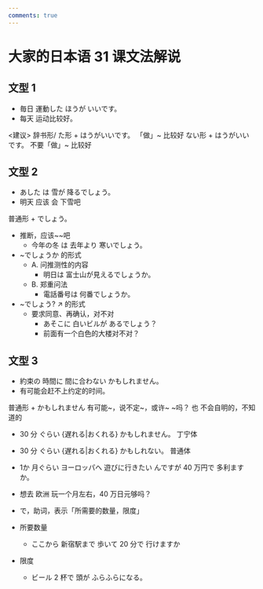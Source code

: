 ```yaml
---
comments: true
---
```


# 大家的日本语 31 课文法解说

## 文型 1

- 毎日 運動した ほうが いいです。
- 每天 运动比较好。

<建议>  辞书形/ た形 + はうがいいです。   「做」~ 比较好
            ない形 +  はうがいいです。  不要「做」~ 比较好


## 文型 2

- あした は 雪が 降るでしょう。
- 明天 应该 会 下雪吧

普通形 + でしょう。

- 推断，应该~~吧
  - 今年の冬 は 去年より 寒いでしょう。
- ~でしょうか 的形式
  - A. 问推测性的内容
    - 明日は 富士山が見えるでしょうか。
  - B. 郑重问法
    - 電話番号は 何番でしょうか。
- ~でしょう? ↗  的形式
  - 要求同意、再确认，对不对
    - あそこに 白いビルが あるでしょう？
    - 前面有一个白色的大楼对不对？

## 文型 3

- 約束の 時間に 間に合わない かもしれません。
- 有可能会赶不上约定的时间。

普通形 + かもしれません    有可能~，说不定~，或许~
    ~吗？ 也 不会自明的，不知道的

- 30 分 ぐらい {遅れる|おくれる} かもしれません。  丁宁体
- 30 分 ぐらい {遅れる|おくれる} かもしれない。  普通体

- 1か 月ぐらい ヨーロッパへ 遊びに行きたい んですが 40 万円で 多利ますか。
- 想去 欧洲 玩一个月左右，40 万日元够吗？
- で，助词，表示「所需要的数量，限度」

- 所要数量
  - ここから 新宿駅まで 歩いて 20 分で 行けますか
- 限度
  - ビール 2 杯で 頭が ふらふらになる。

